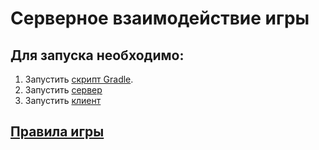 # Серверное взаимодействие игры

## Для запуска необходимо:
1. Запустить [скрипт Gradle](build.gradle).
2. Запустить [сервер](server/src/main/java/ru/liberation/semenov/ServerApp.java)
3. Запустить [клиент](client/src/main/java/ru/liberation/semenov/Main.java)

## [Правила игры](docs/Rules.pdf)
